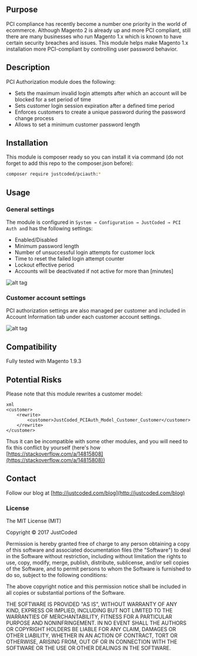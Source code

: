 ## Purpose

PCI compliance has recently become a number one priority in the world of ecommerce. Although Magento 2 is already up and more PCI compliant, still there are many businesses who run Magento 1.x which is known to have certain security breaches and issues. This module helps make Magento 1.x installation more PCI-compliant by controlling user password behavior.

## Description

PCI Authorization module does the following:

- Sets the maximum invalid login attempts after which an account will be blocked for a set period of time
- Sets customer login session expiration after a defined time period
- Enforces customers to create a unique password during the password change process
- Allows to set a minimum customer password length

## Installation

This module is composer ready so you can install it via command (do not forget to add this repo to the composer.json before):

```sh
composer require justcoded/pciauth:*
```

## Usage

### General settings

The module is configured in `System → Configuration → JustCoded → PCI Auth an`d has the following settings:

- Enabled/Disabled
- Minimum password length
- Number of unsuccessful login attempts for customer lock
- Time to reset the failed login attempt counter
- Lockout effective period
- Accounts will be deactivated if not active for more than [minutes]

![alt tag](https://i.imgur.com/8mUVudq.png)

### Customer account settings

PCI authorization settings are also managed per customer and included in Account Information tab under each customer account settings.

![alt tag](https://i.imgur.com/4W2BXQx.png)

## Compatibility

Fully tested with Magento 1.9.3

## Potential Risks

Please note that this module rewrites a customer model:

```
xml
<customer>
    <rewrite>
        <customer>JustCoded_PCIAuth_Model_Customer_Customer</customer>
    </rewrite>
</customer>
```

Thus it can be incompatible with some other modules, and you will need to fix this conflict by yourself (here's how [https://stackoverflow.com/a/14815808](https://stackoverflow.com/a/14815808))

## Contact

Follow our blog at [http://justcoded.com/blog](http://justcoded.com/blog)

### License

The MIT License (MIT)

Copyright © 2017 JustCoded

Permission is hereby granted free of charge to any person obtaining a copy of this software and associated documentation files (the "Software") to deal in the Software without restriction, including without limitation the rights to use, copy, modify, merge, publish, distribute, sublicense, and/or sell copies of the Software, and to permit persons to whom the Software is furnished to do so, subject to the following conditions:

The above copyright notice and this permission notice shall be included in all copies or substantial portions of the Software.

THE SOFTWARE IS PROVIDED "AS IS", WITHOUT WARRANTY OF ANY KIND, EXPRESS OR IMPLIED, INCLUDING BUT NOT LIMITED TO THE WARRANTIES OF MERCHANTABILITY, FITNESS FOR A PARTICULAR PURPOSE AND NONINFRINGEMENT. IN NO EVENT SHALL THE AUTHORS OR COPYRIGHT HOLDERS BE LIABLE FOR ANY CLAIM, DAMAGES OR OTHER LIABILITY, WHETHER IN AN ACTION OF CONTRACT, TORT OR OTHERWISE, ARISING FROM, OUT OF OR IN CONNECTION WITH THE SOFTWARE OR THE USE OR OTHER DEALINGS IN THE SOFTWARE.